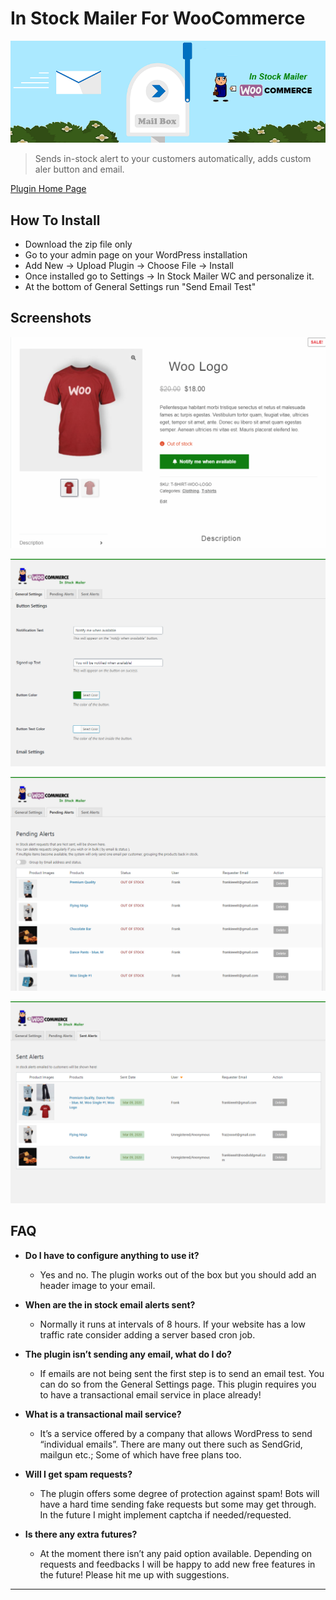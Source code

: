 # In Stock Mailer For WooCommerce
![](assets/banner-772x250.png)

> Sends in-stock alert to your customers automatically, adds custom aler button and email.

[Plugin Home Page](https://wordpress.org/plugins/in-stock-mailer-for-woocommerce/)

## How To Install
- Download the zip file only
- Go to your admin page on your WordPress installation
- Add New -> Upload Plugin -> Choose File -> Install
- Once installed go to Settings -> In Stock Mailer WC and personalize it.
- At the bottom of General Settings run "Send Email Test"

## Screenshots
![](assets/screenshot-1.png)

![](assets/screenshot-2.png)

![](assets/screenshot-3.png)

![](assets/screenshot-4.png)

## FAQ

- **Do I have to configure anything to use it?**
    - Yes and no. The plugin works out of the box but you should add an header image to your email.

- **When are the in stock email alerts sent?**
    - Normally it runs at intervals of 8 hours. If your website has a low traffic rate consider adding a server based cron job.

- **The plugin isn’t sending any email, what do I do?**
    - If emails are not being sent the first step is to send an email test. You can do so from the General Settings page. This plugin requires you to have a transactional email service in place already!

- **What is a transactional mail service?**
    - It’s a service offered by a company that allows WordPress to send “individual emails”. There are many out there such as SendGrid, mailgun etc.; Some of which have free plans too.

- **Will I get spam requests?**
    - The plugin offers some degree of protection against spam! Bots will have a hard time sending fake requests but some may get through. In the future I might implement captcha if needed/requested.

- **Is there any extra futures?**
    - At the moment there isn’t any paid option available. Depending on requests and feedbacks I will be happy to add new free features in the future! Please hit me up with suggestions.

---
